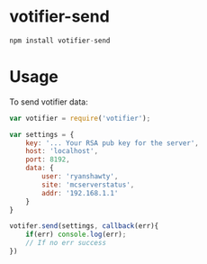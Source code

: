 # votifier-send

```javascript
npm install votifier-send
```

# Usage
To send votifier data:

```javascript
var votifier = require('votifier');

var settings = {
	key: '... Your RSA pub key for the server',
	host: 'localhost',
	port: 8192,
	data: {
		user: 'ryanshawty',
		site: 'mcserverstatus',
		addr: '192.168.1.1'
	}
}

votifer.send(settings, callback(err){
	if(err) console.log(err);
	// If no err success
})